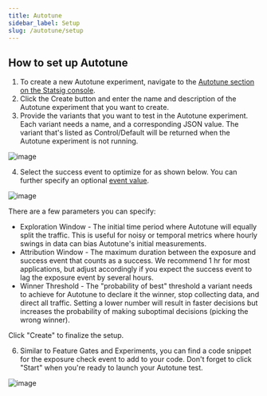 ```yaml
---
title: Autotune
sidebar_label: Setup
slug: /autotune/setup
---
```


## How to set up Autotune

1. To create a new Autotune experiment, navigate to the [Autotune section on the Statsig console](https://console.statsig.com/autotune).
2. Click the Create button and enter the name and description of the Autotune experiment that you want to create. 
3. Provide the variants that you want to test in the Autotune experiment.  Each variant needs a name, and a corresponding JSON value.  The variant that's listed as Control/Default will be returned when the Autotune experiment is not running.

![image](https://user-images.githubusercontent.com/1315028/131385189-5f0c1d93-ba87-4159-8995-3c30991587a0.png)

4. Select the success event to optimize for as shown below.  You can further specify an optional [event value](/guides/logging-events).

![image](https://user-images.githubusercontent.com/1315028/131385239-5a76d253-022b-457e-a370-f9ee7ce566a1.png)

There are a few parameters you can specify:
- Exploration Window - The initial time period where Autotune will equally split the traffic.  This is useful for noisy or temporal metrics where hourly swings in data can bias Autotune's initial measurements.
- Attribution Window - The maximum duration between the exposure and success event that counts as a success.  We recommend 1 hr for most applications, but adjust accordingly if you expect the success event to lag the exposure event by several hours.
- Winner Threshold - The "probability of best" threshold a variant needs to achieve for Autotune to declare it the winner, stop collecting data, and direct all traffic.  Setting a lower number will result in faster decisions but increases the probability of making suboptimal decisions (picking the wrong winner).

Click "Create" to finalize the setup.

6. Similar to Feature Gates and Experiments, you can find a code snippet for the exposure check event to add to your code.  Don't forget to click "Start" when you're ready to launch your Autotune test.

![image](https://user-images.githubusercontent.com/1315028/131384977-144dd868-787b-45ad-9ff1-fc9afbd4c769.png)
